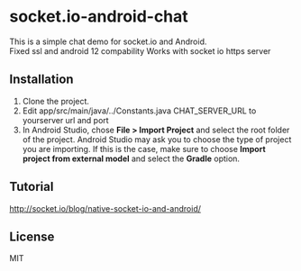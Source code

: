 # socket.io-android-chat

This is a simple chat demo for socket.io and Android.  
Fixed ssl and android 12 compability
Works with socket io https server

## Installation

1. Clone the project.
2. Edit app/src/main/java/../Constants.java CHAT_SERVER_URL to yourserver url and port
3. In Android Studio, chose **File > Import Project** and select the root folder of the project.
   Android Studio may ask you to choose the type of project you are importing. If this is the case, make sure to choose **Import project from external model** and select the **Gradle** option.

## Tutorial

http://socket.io/blog/native-socket-io-and-android/

 

## License

MIT

